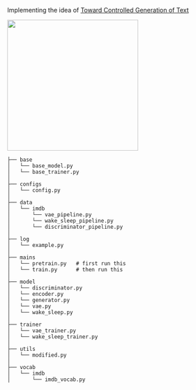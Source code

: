 Implementing the idea of [Toward Controlled Generation of Text](https://arxiv.org/abs/1703.00955?context=cs)

<img src="https://github.com/zhedongzheng/finch/blob/master/nlp-models/assets/control-vae.png" height='300'>


```
├── base
│   └── base_model.py   
│   └── base_trainer.py   
│
├── configs
│   └── config.py   
│
├── data               
│   └── imdb        
│       └── vae_pipeline.py
│       └── wake_sleep_pipeline.py
│       └── discriminator_pipeline.py
│
├── log             
│   └── example.py
│
├── mains              
│   └── pretrain.py   # first run this
│   └── train.py      # then run this
│  
├── model              
│   └── discriminator.py
│   └── encoder.py
│   └── generator.py
│   └── vae.py
│   └── wake_sleep.py
│
├── trainer              
│   └── vae_trainer.py
│   └── wake_sleep_trainer.py
│
├── utils             
│   └── modified.py
│
├── vocab
│   └── imdb
│       └── imdb_vocab.py
```
